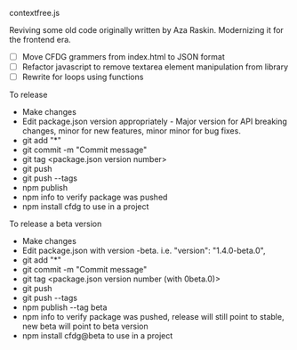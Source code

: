 contextfree.js

Reviving some old code originally written by Aza Raskin.  Modernizing it for the frontend era.

- [ ] Move CFDG grammers from index.html to JSON format
- [ ] Refactor javascript to remove textarea element manipulation from library
- [ ] Rewrite for loops using functions

To release

- Make changes
- Edit package.json version appropriately - Major version for API breaking changes, minor for new features, minor minor for bug fixes.
- git add "*"
- git commit -m "Commit message"
- git tag <package.json version number>
- git push
- git push --tags
- npm publish
- npm info <cdfg> to verify package was pushed
- npm install cfdg to use in a project

To release a beta version

- Make changes
- Edit package.json with version -beta.<beta-version-release> i.e. "version": "1.4.0-beta.0",
- git add "*"
- git commit -m "Commit message"
- git tag <package.json version number (with 0beta.0)>
- git push
- git push --tags
- npm publish --tag beta
- npm info <cdfg> to verify package was pushed, release will still point to stable, new beta will point to beta version
- npm install cfdg@beta to use in a project
